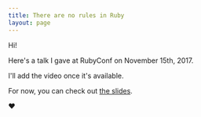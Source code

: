 ```yaml
---
title: There are no rules in Ruby
layout: page
---
```


Hi!

Here's a talk I gave at RubyConf on November 15th, 2017.

I'll add the video once it's available.

For now, you can check out [the slides][slides].

:heart:

[slides]: /talks/there-are-no-rules-in-ruby/slides
